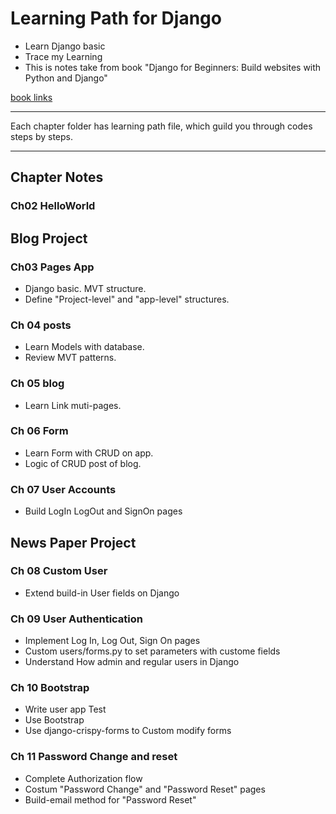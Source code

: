 # Learning Path for Django

* Learn Django basic
* Trace my Learning
* This is notes take from book "Django for Beginners: Build websites with Python and Django"

[book links](https://www.amazon.com/Django-Beginners-Build-websites-Python/dp/1983172669?tag=hackr-20&geniuslink=true)

---
Each chapter folder has learning path file, which guild you through codes steps by steps.

---

## Chapter Notes

### Ch02 HelloWorld

## Blog Project

### Ch03 Pages App

* Django basic. MVT structure.
* Define "Project-level" and "app-level" structures.

### Ch 04 posts

* Learn Models with database.
* Review MVT patterns.

### Ch 05 blog

* Learn Link muti-pages.

### Ch 06 Form

* Learn Form with CRUD on app.
* Logic of CRUD post of blog.

### Ch 07 User Accounts

* Build LogIn LogOut and SignOn pages

## News Paper Project

### Ch 08 Custom User

* Extend build-in User fields on Django

### Ch 09 User Authentication

* Implement Log In, Log Out, Sign On pages
* Custom users/forms.py to set parameters with custome fields
* Understand How admin and regular users in Django

### Ch 10 Bootstrap

* Write user app Test
* Use Bootstrap
* Use django-crispy-forms to Custom modify forms

### Ch 11 Password Change and reset

* Complete Authorization flow
* Costum "Password Change" and "Password Reset" pages
* Build-email method for "Password Reset"
